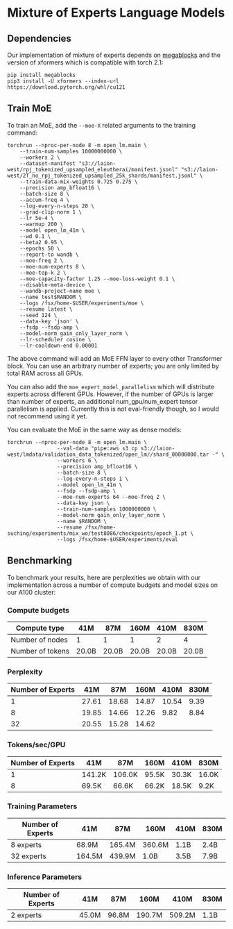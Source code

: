 # Mixture of Experts Language Models

## Dependencies

Our implementation of mixture of experts depends on [megablocks](https://github.com/stanford-futuredata/megablocks) and the version of xformers which is compatible with torch 2.1:

```
pip install megablocks
pip3 install -U xformers --index-url https://download.pytorch.org/whl/cu121
```

## Train MoE

To train an MoE, add the `--moe-X` related arguments to the training command:

```
torchrun --nproc-per-node 8 -m open_lm.main \
    --train-num-samples 10000000000 \
    --workers 2 \
    --dataset-manifest "s3://laion-west/rpj_tokenized_upsampled_eleutherai/manifest.jsonl" "s3://laion-west/2T_no_rpj_tokenized_upsampled_25k_shards/manifest.jsonl" \
    --train-data-mix-weights 0.725 0.275 \
    --precision amp_bfloat16 \
    --batch-size 8 \
    --accum-freq 4 \
    --log-every-n-steps 20 \
    --grad-clip-norm 1 \
    --lr 5e-4 \
    --warmup 200 \
    --model open_lm_41m \
    --wd 0.1 \
    --beta2 0.95 \
    --epochs 50 \
    --report-to wandb \
    --moe-freq 2 \
    --moe-num-experts 8 \
    --moe-top-k 2 \
    --moe-capacity-factor 1.25 --moe-loss-weight 0.1 \
    --disable-meta-device \
    --wandb-project-name moe \
    --name test$RANDOM \
    --logs /fsx/home-$USER/experiments/moe \
    --resume latest \
    --seed 124 \
    --data-key 'json' \
    --fsdp --fsdp-amp \
    --model-norm gain_only_layer_norm \
    --lr-scheduler cosine \
    --lr-cooldown-end 0.00001
```

The above command will add an MoE FFN layer to every other Transformer block. You can use an arbitrary number of experts; you are only limited by total RAM across all GPUs. 


You can also add the `moe_expert_model_parallelism` which will distribute experts across different GPUs. However, if the number of GPUs is larger than number of experts, an additional num_gpu/num_expert tensor parallelism is applied. Currently this is not eval-friendly though, so I would not recommend using it yet.

You can evaluate the MoE in the same way as dense models:

```
torchrun --nproc-per-node 8 -m open_lm.main \
                --val-data "pipe:aws s3 cp s3://laion-west/lmdata/validation_data_tokenized/open_lm//shard_00000000.tar -" \
                --workers 6 \
                --precision amp_bfloat16 \
                --batch-size 8 \
                --log-every-n-steps 1 \
                --model open_lm_41m \
                --fsdp --fsdp-amp \
                --moe-num-experts 64 --moe-freq 2 \
                --data-key json \
                --train-num-samples 1000000000 \
                --model-norm gain_only_layer_norm \
                --name $RANDOM \
                --resume /fsx/home-suching/experiments/mix_wo/test8086/checkpoints/epoch_1.pt \
                --logs /fsx/home-$USER/experiments/eval
```


## Benchmarking

To benchmark your results, here are perplexities we obtain with our implementation across a number of compute budgets and model sizes on our A100 cluster:

### Compute budgets

| Compute type | 41M  | 87M  | 160M | 410M | 830M |
|--------------|------|------|------|------|------|
| Number of nodes | 1   | 1    | 1    | 2 | 4 |
| Number of tokens | 20.0B | 20.0B | 20.0B | 20.0B | 20.0B | 

### Perplexity
| Number of Experts | 41M | 87M | 160M | 410M | 830M  |
|--------------|------|------|------|------|------|
| 1 | 27.61 | 18.68 | 14.87 | 10.54 | 9.39  |  
| 8 | 19.85 | 14.66 | 12.26 | 9.82 | 8.84 |
| 32 | 20.55 | 15.28 |14.62 | | |


### Tokens/sec/GPU 

| Number of Experts | 41M | 87M | 160M | 410M | 830M |
|--------------|------|------|------|------|------|
| 1 | 141.2K | 106.0K | 95.5K | 30.3K | 16.0K |  
| 8 | 69.5K | 66.6K | 66.2K | 18.5K | 9.2K |

### Training Parameters

| Number of Experts | 41M | 87M | 160M | 410M | 830M |
|--------------|------|------|------|------|------|
| 8 experts | 68.9M | 165.4M | 360.6M | 1.1B | 2.4B |
| 32 experts | 164.5M | 439.9M | 1.0B | 3.5B | 7.9B |

### Inference Parameters  

| Number of Experts | 41M | 87M | 160M | 410M | 830M |  
|--------------|------|------|------|------|------|
| 2 experts | 45.0M | 96.8M | 190.7M | 509.2M | 1.1B |
